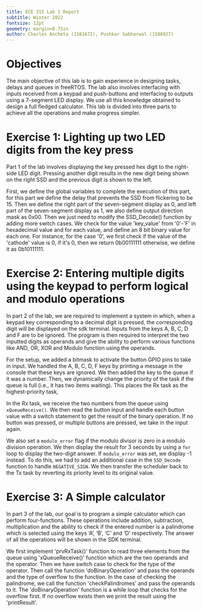 ```yaml
---
title: ECE 315 Lab 1 Report
subtitle: Winter 2022
fontsize: 12pt
geometry: margin=0.75in
author: Charles Ancheta (1581672), Pushkar Sabharwal (1588927)
---
```


# Objectives

The main objective of this lab is to gain experience in designing tasks, delays and queues in freeRTOS. The lab also involves interfacing with inputs received from a keypad and push-buttons and interfacing to outputs using a 7-segment LED display. We use all this knowledge obtained to design a full fledged calculator. This lab is divided into three parts to achieve all the operations and make progress simpler.

# Exercise 1: Lighting up two LED digits from the key press

Part 1 of the lab involves displaying the key pressed hex digit to the right-side LED digit. Pressing another digit results in the new digit being shown on the right SSD and the previous digit is shown to the left.

First, we define the global variables to complete the execution of this part, for this part we define the delay that prevents the SSD from flickering to be 15. Then we define the right part of the seven-segment display as 0, and left part of the seven-segment display as 1, we also define output direction mask as 0x00. Then we just need to modify the SSD_Decode() function by adding more switch cases. We check for the value 'key_value' from '0'-'F' in hexadecimal value and for each value, and define an 8 bit binary value for each one. For instance, for the case '0', we first check if the value of the 'cathode' value is 0, if it's 0, then we return 0b00111111 otherwise, we define it as 0b10111111.

# Exercise 2: Entering multiple digits using the keypad to perform logical and modulo operations

In part 2 of the lab, we are required to implement a system in which, when a keypad key corresponding to a decimal digit is pressed, the corresponding digit will be displayed on the sdk terminal. Inputs from the keys A, B, C, D and F are to be ignored. The program is then required to interpret the two inputted digits as operands and give the ability to perform various functions like AND, OR, XOR and Modulo function using the operands.

For the setup, we added a bitmask to activate the button GPIO pins to take in input. We handled the A, B, C, D, F keys by printing a message in the console that these keys are ignored. We then added the key to the queue if it was a number. Then, we dynamically change the priority of the task if the queue is full (i.e., it has two items waiting). This places the Rx task as the highest-priority task,

In the Rx task, we receive the two numbers from the queue using `xQueueReceive()`. We then read the button input and handle each button value with a switch statement to get the result of the binary operation. If no button was pressed, or multiple buttons are pressed, we take in the input again.

We also set a `modulo_error` flag if the modulo divisor is zero in a modulo division operation. We then display the result for 3 seconds by using a `for` loop to display the two-digit answer. If `modulo_error` was set, we display -1 instead. To do this, we had to add an additional case in the `SSD_Decode` function to handle `NEGATIVE_SIGN`. We then transfer the scheduler back to the Tx task by reverting its priority level to its original value.

# Exercise 3: A Simple calculator

In part 3 of the lab, our goal is to program a simple calculator which can perform four-functions. These operations include addition, subtraction, multiplication and the ability to check if the entered number is a palindrome which is selected using the keys ‘A’, ‘B’, ‘C’ and ‘D’ respectively. The answer of all the operations will be shown in the SDK terminal.

We first implement 'prvRxTask()' function to read three elements from the queue using 'xQueueReceive()' function which are the two operands and the operator. Then we have switch case to check for the type of the operator. Then call the function 'doBinaryOperation' and pass the operands and the type of overflow to the function. In the case of checking the palindrome, we call the function 'checkPalindromes' and pass the operands to it. The 'doBinaryOperation' function is a while loop that checks for the overflow first. If no overflow exists then we print the result using the 'printResult'.
